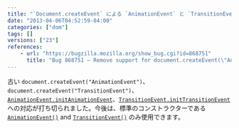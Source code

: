 ```yaml
---
title: "`Document.createEvent` による `AnimationEvent` と `TransitionEvent` インスタンスの生成が認められなくなりました"
date: "2013-04-06T04:52:59-04:00"
categories: ["dom"]
tags: []
versions: ["23"]
references:
    - url: "https://bugzilla.mozilla.org/show_bug.cgi?id=868751"
      title: "Bug 868751 – Remove support for document.createEvent(\"AnimationEvent\"), document.createEvent(\"TransitionEvent\"), AnimationEvent.initAnimationEvent, and TransitionEvent.initTransitionEvent"
---
```

古い `document.createEvent("AnimationEvent")`、`document.createEvent("TransitionEvent")`、[`AnimationEvent.initAnimationEvent`](https://developer.mozilla.org/docs/Web/API/AnimationEvent#initAnimationEvent)、[`TransitionEvent.initTransitionEvent`](https://developer.mozilla.org/docs/Web/API/TransitionEvent#initTransitionEvent) への対応が打ち切られました。今後は、標準のコンストラクターである [`AnimationEvent()`](https://developer.mozilla.org/docs/Web/API/AnimationEvent.AnimationEvent) and [`TransitionEvent()`](https://developer.mozilla.org/docs/Web/API/TransitionEvent.TransitionEvent) のみ使用できます。
